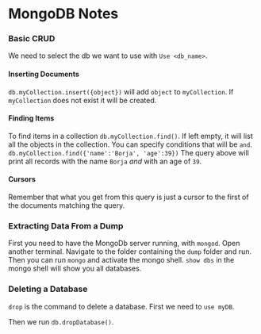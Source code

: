# MongoDB Notes

### Basic CRUD
We need to select the db we want to use with `Use <db_name>`.

#### Inserting Documents
`db.myCollection.insert({object})` will add `object` to `myCollection`.
If `myCollection` does not exist it will be created.

#### Finding Items 
To find items in a collection `db.myCollection.find()`.
If left empty, it will list all the objects in the collection.
You can specify conditions that will be `and`. 
`db.myCollection.find({'name':'Borja', 'age':39})`
The query above will print all records with the name `Borja` *and* with an age of `39`.

#### Cursors
Remember that what you get from this query is just a cursor to the first of the documents matching the query.



### Extracting Data From a Dump
First you need to have the MongoDb server running, with `mongod`.
Open another terminal.
Navigate to the folder containing the `dump` folder and run.
Then you can run `mongo` and activate the mongo shell. 
`show dbs` in the mongo shell will show you all databases.

### Deleting a Database
`drop` is the command to delete a database. 
First we need to `use myDB`.

Then we run `db.dropDatabase()`. 




